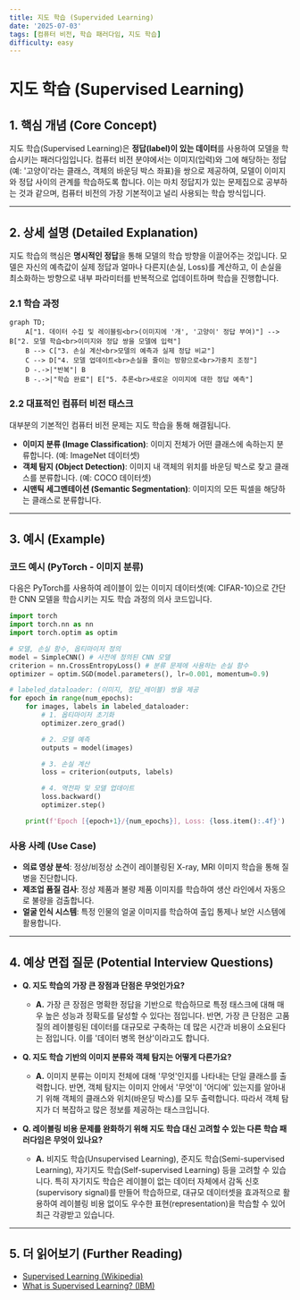 ```yaml
---
title: 지도 학습 (Supervided Learning)
date: '2025-07-03'
tags: [컴퓨터 비전, 학습 패러다임, 지도 학습]
difficulty: easy
---
```


# 지도 학습 (Supervised Learning)

## 1. 핵심 개념 (Core Concept)

지도 학습(Supervised Learning)은 **정답(label)이 있는 데이터**를 사용하여 모델을 학습시키는 패러다임입니다. 컴퓨터 비전 분야에서는 이미지(입력)와 그에 해당하는 정답(예: '고양이'라는 클래스, 객체의 바운딩 박스 좌표)을 쌍으로 제공하여, 모델이 이미지와 정답 사이의 관계를 학습하도록 합니다. 이는 마치 정답지가 있는 문제집으로 공부하는 것과 같으며, 컴퓨터 비전의 가장 기본적이고 널리 사용되는 학습 방식입니다.

______________________________________________________________________

## 2. 상세 설명 (Detailed Explanation)

지도 학습의 핵심은 **명시적인 정답**을 통해 모델의 학습 방향을 이끌어주는 것입니다. 모델은 자신의 예측값이 실제 정답과 얼마나 다른지(손실, Loss)를 계산하고, 이 손실을 최소화하는 방향으로 내부 파라미터를 반복적으로 업데이트하며 학습을 진행합니다.

### 2.1 학습 과정

```mermaid
graph TD;
    A["1. 데이터 수집 및 레이블링<br>(이미지에 '개', '고양이' 정답 부여)"] --> B["2. 모델 학습<br>이미지와 정답 쌍을 모델에 입력"]
    B --> C["3. 손실 계산<br>모델의 예측과 실제 정답 비교"]
    C --> D["4. 모델 업데이트<br>손실을 줄이는 방향으로<br>가중치 조정"]
    D -.->|"반복"| B
    B -.->|"학습 완료"| E["5. 추론<br>새로운 이미지에 대한 정답 예측"]
```

### 2.2 대표적인 컴퓨터 비전 태스크

대부분의 기본적인 컴퓨터 비전 문제는 지도 학습을 통해 해결됩니다.

- **이미지 분류 (Image Classification)**: 이미지 전체가 어떤 클래스에 속하는지 분류합니다. (예: ImageNet 데이터셋)
- **객체 탐지 (Object Detection)**: 이미지 내 객체의 위치를 바운딩 박스로 찾고 클래스를 분류합니다. (예: COCO 데이터셋)
- **시맨틱 세그멘테이션 (Semantic Segmentation)**: 이미지의 모든 픽셀을 해당하는 클래스로 분류합니다.

______________________________________________________________________

## 3. 예시 (Example)

### 코드 예시 (PyTorch - 이미지 분류)

다음은 PyTorch를 사용하여 레이블이 있는 이미지 데이터셋(예: CIFAR-10)으로 간단한 CNN 모델을 학습시키는 지도 학습 과정의 의사 코드입니다.

```python
import torch
import torch.nn as nn
import torch.optim as optim

# 모델, 손실 함수, 옵티마이저 정의
model = SimpleCNN() # 사전에 정의된 CNN 모델
criterion = nn.CrossEntropyLoss() # 분류 문제에 사용하는 손실 함수
optimizer = optim.SGD(model.parameters(), lr=0.001, momentum=0.9)

# labeled_dataloader: (이미지, 정답_레이블) 쌍을 제공
for epoch in range(num_epochs):
    for images, labels in labeled_dataloader:
        # 1. 옵티마이저 초기화
        optimizer.zero_grad()

        # 2. 모델 예측
        outputs = model(images)

        # 3. 손실 계산
        loss = criterion(outputs, labels)

        # 4. 역전파 및 모델 업데이트
        loss.backward()
        optimizer.step()

    print(f'Epoch [{epoch+1}/{num_epochs}], Loss: {loss.item():.4f}')
```

### 사용 사례 (Use Case)

- **의료 영상 분석**: 정상/비정상 소견이 레이블링된 X-ray, MRI 이미지 학습을 통해 질병을 진단합니다.
- **제조업 품질 검사**: 정상 제품과 불량 제품 이미지를 학습하여 생산 라인에서 자동으로 불량을 검출합니다.
- **얼굴 인식 시스템**: 특정 인물의 얼굴 이미지를 학습하여 출입 통제나 보안 시스템에 활용합니다.

______________________________________________________________________

## 4. 예상 면접 질문 (Potential Interview Questions)

- **Q. 지도 학습의 가장 큰 장점과 단점은 무엇인가요?**

  - **A.** 가장 큰 장점은 명확한 정답을 기반으로 학습하므로 특정 태스크에 대해 매우 높은 성능과 정확도를 달성할 수 있다는 점입니다. 반면, 가장 큰 단점은 고품질의 레이블링된 데이터를 대규모로 구축하는 데 많은 시간과 비용이 소요된다는 점입니다. 이를 '데이터 병목 현상'이라고도 합니다.

- **Q. 지도 학습 기반의 이미지 분류와 객체 탐지는 어떻게 다른가요?**

  - **A.** 이미지 분류는 이미지 전체에 대해 '무엇'인지를 나타내는 단일 클래스를 출력합니다. 반면, 객체 탐지는 이미지 안에서 '무엇'이 '어디에' 있는지를 알아내기 위해 객체의 클래스와 위치(바운딩 박스)를 모두 출력합니다. 따라서 객체 탐지가 더 복잡하고 많은 정보를 제공하는 태스크입니다.

- **Q. 레이블링 비용 문제를 완화하기 위해 지도 학습 대신 고려할 수 있는 다른 학습 패러다임은 무엇이 있나요?**

  - **A.** 비지도 학습(Unsupervised Learning), 준지도 학습(Semi-supervised Learning), 자기지도 학습(Self-supervised Learning) 등을 고려할 수 있습니다. 특히 자기지도 학습은 레이블이 없는 데이터 자체에서 감독 신호(supervisory signal)를 만들어 학습하므로, 대규모 데이터셋을 효과적으로 활용하여 레이블링 비용 없이도 우수한 표현(representation)을 학습할 수 있어 최근 각광받고 있습니다.

______________________________________________________________________

## 5. 더 읽어보기 (Further Reading)

- [Supervised Learning (Wikipedia)](https://en.wikipedia.org/wiki/Supervised_learning)
- [What is Supervised Learning? (IBM)](https://www.ibm.com/topics/supervised-learning)
